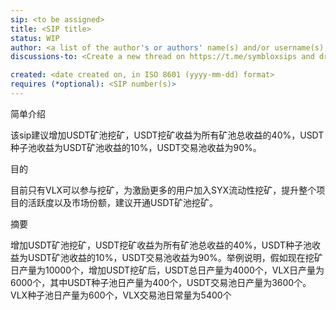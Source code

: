 ```yaml
---
sip: <to be assigned>
title: <SIP title>
status: WIP
author: <a list of the author's or authors' name(s) and/or username(s), or name(s) and email(s), e.g. (use with the parentheses or triangular brackets): FirstName LastName (@GitHubUsername), FirstName LastName <foo@bar.com>, FirstName (@GitHubUsername) and GitHubUsername (@GitHubUsername)>
discussions-to: <Create a new thread on https://t.me/symbloxsips and drop the link here> 

created: <date created on, in ISO 8601 (yyyy-mm-dd) format>
requires (*optional): <SIP number(s)>
---
```

简单介绍

该sip建议增加USDT矿池挖矿，USDT挖矿收益为所有矿池总收益的40%，USDT种子池收益为USDT矿池收益的10%，USDT交易池收益为90%。

目的

目前只有VLX可以参与挖矿，为激励更多的用户加入SYX流动性挖矿，提升整个项目的活跃度以及市场份额，建议开通USDT矿池挖矿。

摘要

增加USDT矿池挖矿，USDT挖矿收益为所有矿池总收益的40%，USDT种子池收益为USDT矿池收益的10%，USDT交易池收益为90%。举例说明，假如现在挖矿日产量为10000个，增加USDT挖矿后，USDT总日产量为4000个，VLX日产量为6000个，其中USDT种子池日产量为400个，USDT交易池日产量为3600个。VLX种子池日产量为600个，VLX交易池日常量为5400个
